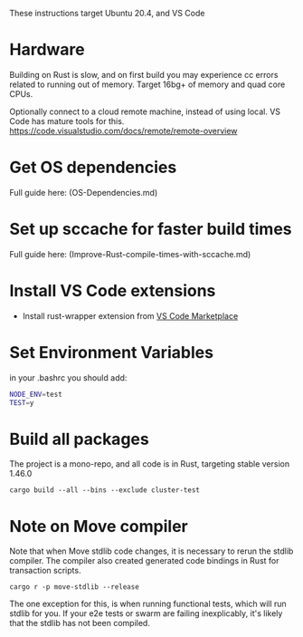 These instructions target Ubuntu 20.4, and VS Code

# Hardware
Building on Rust is slow, and on first build you may experience cc errors related to running out of memory. Target 16bg+ of memory and quad core CPUs.

Optionally connect to a cloud remote machine, instead of using local. VS Code has mature tools for this. https://code.visualstudio.com/docs/remote/remote-overview

# Get OS dependencies
Full guide here: (OS-Dependencies.md)

# Set up sccache for faster build times
Full guide here: (Improve-Rust-compile-times-with-sccache.md)

# Install VS Code extensions
- Install rust-wrapper extension from [VS Code Marketplace](https://marketplace.visualstudio.com/items?itemName=matklad.rust-analyzer)

# Set Environment Variables
in your .bashrc you should add:
```bash
NODE_ENV=test
TEST=y
```

# Build all packages
The project is a mono-repo, and all code is in Rust, targeting stable version 1.46.0

`cargo build --all --bins --exclude cluster-test`

# Note on Move compiler
Note that when Move stdlib code changes, it is necessary to rerun the stdlib compiler. The compiler also created generated code bindings in Rust for transaction scripts.

`cargo r -p move-stdlib --release`

The one exception for this, is when running functional tests, which will run stdlib for you. If your e2e tests or swarm are failing inexplicably, it's likely that the stdlib has not been compiled.